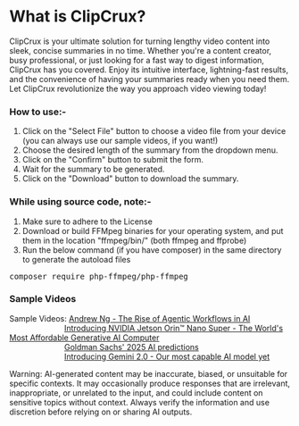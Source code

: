 # What is ClipCrux?
ClipCrux is your ultimate solution for turning lengthy video content into sleek, concise summaries in no time. Whether you're a content creator, busy professional, or just looking for a fast way to digest information, ClipCrux has you covered. Enjoy its intuitive interface, lightning-fast results, and the convenience of having your summaries ready when you need them. Let ClipCrux revolutionize the way you approach video viewing today!

### How to use:-
1. Click on the "Select File" button to choose a video file from your device (you can always use our sample videos, if you want!)
2. Choose the desired length of the summary from the dropdown menu.
3. Click on the "Confirm" button to submit the form.
4. Wait for the summary to be generated.
5. Click on the "Download" button to download the summary.

### While using source code, note:-
1. Make sure to adhere to the License
2. Download or build FFMpeg binaries for your operating system, and put them in the location "ffmpeg/bin/" (both ffmpeg and ffprobe)
3. Run the below command (if you have composer) in the same directory to generate the autoload files
<pre>composer require php-ffmpeg/php-ffmpeg</pre>

### Sample Videos
Sample Videos: [Andrew Ng - The Rise of Agentic Workflows in AI](https://cornflowerblue-cod-625159.hostingersite.com/demo_videos/test_video1.mp4)  
&nbsp;&nbsp;&nbsp;&nbsp;&nbsp;&nbsp;&nbsp;&nbsp;&nbsp;&nbsp;&nbsp;&nbsp;&nbsp;&nbsp;&nbsp;&nbsp;&nbsp;&nbsp;&nbsp;&nbsp;&nbsp;&nbsp;&nbsp;&nbsp;&nbsp;[Introducing NVIDIA Jetson Orin™ Nano Super - The World's Most Affordable Generative AI Computer](https://cornflowerblue-cod-625159.hostingersite.com/demo_videos/test_video2.mp4)  
&nbsp;&nbsp;&nbsp;&nbsp;&nbsp;&nbsp;&nbsp;&nbsp;&nbsp;&nbsp;&nbsp;&nbsp;&nbsp;&nbsp;&nbsp;&nbsp;&nbsp;&nbsp;&nbsp;&nbsp;&nbsp;&nbsp;&nbsp;&nbsp;&nbsp;[Goldman Sachs' 2025 AI predictions](https://cornflowerblue-cod-625159.hostingersite.com/demo_videos/test_video3.mp4)  
&nbsp;&nbsp;&nbsp;&nbsp;&nbsp;&nbsp;&nbsp;&nbsp;&nbsp;&nbsp;&nbsp;&nbsp;&nbsp;&nbsp;&nbsp;&nbsp;&nbsp;&nbsp;&nbsp;&nbsp;&nbsp;&nbsp;&nbsp;&nbsp;&nbsp;[Introducing Gemini 2.0 - Our most capable AI model yet](https://cornflowerblue-cod-625159.hostingersite.com/demo_videos/test_video4.mp4)  

Warning: AI-generated content may be inaccurate, biased, or unsuitable for specific contexts. It may occasionally produce responses that are irrelevant, inappropriate, or unrelated to the input, and could include content on sensitive topics without context. Always verify the information and use discretion before relying on or sharing AI outputs.
